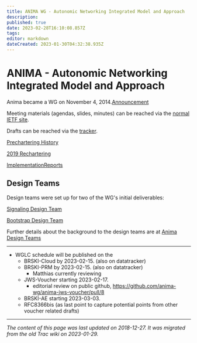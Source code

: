 ```yaml
---
title: ANIMA WG - Autonomic Networking Integrated Model and Approach
description: 
published: true
date: 2023-02-28T16:10:08.857Z
tags: 
editor: markdown
dateCreated: 2023-01-30T04:32:38.935Z
---
```


# ANIMA - Autonomic Networking Integrated Model and Approach 
Anima became a WG on November 4, 2014.[Announcement](http://www.ietf.org/mail-archive/web/anima/current/msg00598.html)

Meeting materials (agendas, slides, minutes) can be reached via the [normal IETF site](http://www.ietf.org/meeting/).

Drafts can be reached via the [tracker](https://datatracker.ietf.org/wg/anima/documents/).

[Prechartering History](/group/anima/PrecharteringHistory)

[2019 Rechartering](/group/anima/2019Rechartering)

[ImplementationReports](/group/anima/ImplementationReports)

## Design Teams
Design teams were set up for two of the WG's initial deliverables:

[Signaling Design Team](/group/anima/SignalingDesignTeam)

[Bootstrap Design Team](/group/anima/BootstrapDesignTeam)

Further details about the background to the design teams are at [Anima Design Teams](/group/anima/Design)
&nbsp;
&nbsp;
&nbsp;

---

- WGLC schedule will be published on the
  - BRSKI-Cloud by 2023-02-15. (also on datatracker)
  - BRSKI-PRM by 2023-02-15. (also on datatracker)
    - Matthias currently reviewing
  - JWS-Voucher starting 2023-02-17.
    - editorial review on public github, https://github.com/anima-wg/anima-jws-voucher/pull/8
  - BRSKI-AE starting 2023-03-03.
  - RFC8366bis (as last point to capture potential points from other voucher related drafts)

---

*The content of this page was last updated on 2018-12-27. It was migrated from the old Trac wiki on 2023-01-29.*